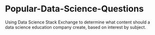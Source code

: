 # Popular-Data-Science-Questions
Using Data Science Stack Exchange to determine what content should a data science education company create, based on interest by subject.
